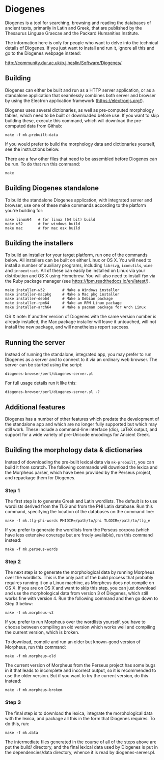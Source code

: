 Diogenes
========

Diogenes is a tool for searching, browsing and reading the databases
of ancient texts, primarily in Latin and Greek, that are published by
the Thesaurus Linguae Graecae and the Packard Humanities Institute.

The information here is only for people who want to delve into the
technical details of Diogenes.  If you just want to install and run
it, ignore all this and go to the Diogenes webpage instead:

http://community.dur.ac.uk/p.j.heslin/Software/Diogenes/

Building
--------

Diogenes can either be built and run as a HTTP server application, or
as a standalone application that seamlessly combines both server and
browser by using the Electron application framework
(https://electronjs.org/).

Diogenes uses several dictionaries, as well as pre-computed morphology
tables, which need to be built or downloaded before use.  If you want
to skip building these, execute this command, which will download the
pre-computed data from Github:

    make -f mk.prebuilt-data

If you would prefer to build the morphology data and dictionaries
yourself, see the instructions below.

There are a few other files that need to be assembled before Diogenes
can be run. To do that run this command:

    make

Building Diogenes standalone
----------------------------

To build the standalone Diogenes application, with integrated server
and browser, use one of these make commands according to the platform
you're building for:

    make linux64   # for linux (64 bit) build
    make w32       # for windows build
    make mac       # for mac osx build

Building the installers
-----------------------

To build an installer for your target platform, run one of the
commands below.  All installers can be built on either Linux or OS X.
You will need to install a number of auxiliary programs, including
`librsvg`, `iconutils`, `wine` and `innoextract`.  All of these can
easily be installed on Linux via your distribution and OS X using
Homebrew.  You will also need to install `fpm` via the Ruby package
manager (see https://fpm.readthedocs.io/en/latest/).

    make installer-w32        # Make a Windows installer
    make installer-macpkg     # Make a Mac pkg installer
    make installer-deb64      # Make a Debian package
    make installer-rpm64      # Make an RPM Linux package
    make installer-arch64     # Make a pacman package for Arch Linux

OS X note: If another version of Diogenes with the same version number
is already installed, the Mac package installer will leave it
untouched, will not install the new package, and will nonetheless
report success.

Running the server
------------------

Instead of running the standalone, integrated app, you may prefer to
run Diogenes as a server and to connect to it via an ordinary web
browser.  The server can be started using the script:

    diogenes-browser/perl/diogenes-server.pl

For full usage details run it like this:

    diogenes-browser/perl/diogenes-server.pl -?

Additional features
-------------------

Diogenes has a number of other features which predate the development
of the standalone app and which are no longer fully supported but
which may still work.  These include a command-line interface (dio),
LaTeX output, and support for a wide variety of pre-Unicode encodings
for Ancient Greek.

Building the morphology data & dictionaries
-------------------------------------------

Instead of downloading the pre-built lexical data via `mk-prebuilt`,
you can build it from scratch.  The following commands will download
the lexica and the Morpheus parser, which have been provided by the
Perseus project, and repackage them for Diogenes.

### Step 1

The first step is to generate Greek and Latin wordlists.  The default
is to use wordlists derived from the TLG and from the PHI Latin
database. Run this command, specifying the location of the databases
on the command line:

    make -f mk.tlg-phi-words PHIDIR=/path/to/phi TLGDIR=/path/to/tlg_e

If you prefer to generate the wordlists from the Perseus corpora
(which have less extensive coverage but are freely available), run
this command instead:

    make -f mk.perseus-words

### Step 2

The next step is to generate the morphological data by running
Morpheus over the wordlists.  This is the only part of the build
process that probably requires running it on a Linux machine, as
Morpheus does not compile on OS X.  If you are on OS X and want to
skip this step, you can just download and use the morphological data
from version 3 of Diogenes, which still works fine with version 4.
Run the following command and then go down to Step 3 below:

    make -f mk.morpheus-v3

If you prefer to run Morpheus over the wordlists yourself, you have to
choose between compiling an old version which works well and compiling
the current version, which is broken.

To download, compile and run an older but known-good version of
Morpheus, run this command:

    make -f mk.morpheus-old

The current version of Morpheus from the Perseus project has some bugs
in it that leads to incomplete and incorrect output, so it is
recommended to use the older version.  But if you want to try the
current version, do this instead:

    make -f mk.morpheus-broken

### Step 3

The final step is to download the lexica, integrate the morphological
data with the lexica, and package all this in the form that Diogenes
requires.  To do this, run:

    make -f mk.data

The intermediate files generated in the course of all of the steps
above are put the build/ directory, and the final lexical data used by
Diogenes is put in the dependencies/data directory, whence it is read
by diogenes-server.pl.
